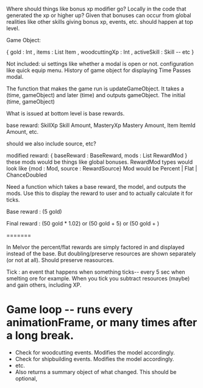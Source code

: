 Where should things like bonus xp modifier go? Locally in the code that generated the xp or higher up? Given that bonuses can occur from global realities like other skills giving bonus xp, events, etc. should happen at top level. 

Game Object:

{ gold : Int
, items : List Item
, woodcuttingXp : Int
, activeSkill : Skill
-- etc
}

Not included: ui settings like whether a modal is open or not. configuration like quick equip menu. History of game object for displaying Time Passes modal. 

The function that makes the game run is updateGameObject. It takes a (time, gameObject) and later (time) and outputs gameObject. The initial (time, gameObject)

What is issued at bottom level is base rewards.

base reward: SkillXp Skill Amount, MasteryXp Mastery Amount, Item ItemId Amount, etc.

should we also include source, etc?

modified reward: { baseReward : BaseReward, mods : List RewardMod }
these mods would be things like global bonuses.
RewardMod types would look like {mod : Mod, source : RewardSource}
Mod would be Percent | Flat | ChanceDoubled

Need a function which takes a base reward, the model, and outputs the mods. Use this to display the reward to user and to actually calculate it for ticks.


Base reward : (5 gold)

Final reward : (50 gold * 1.02) or (50 gold + 5) or (50 gold + )


=======

In Melvor the percent/flat rewards are simply factored in and displayed instead of the base. But doubling/preserve resources are shown separately (or not at all). Should preserve reasources.


Tick : an event that happens when something ticks-- every 5 sec when smelting ore for example.
When you tick you subtract resources (maybe) and gain others, including XP.

# Game loop -- runs every animationFrame, or many times after a long break.

* Check for woodcutting events. Modifies the model accordingly.
* Check for shipbuilding events. Modifies the model accordingly.
* etc. 
* Also returns a summary object of what changed. This should be optional,
